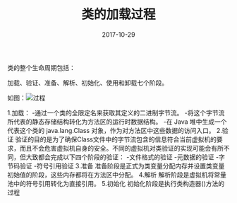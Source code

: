 ﻿---
title: 类的加载过程
date: 2017-10-29
categories: JVM
tags:
- 类
- 加载过程
---



类的整个生命周期包括：

加载、验证、准备、解析、初始化、使用和卸载七个阶段。



<!-- begin -->
如图：![过程](http://wiki.jikexueyuan.com/project/java-vm/images/classonload.png)

1.加载：
-通过一个类的全限定名来获取其定义的二进制字节流。
-将这个字节流所代表的静态存储结构转化为方法区的运行时数据结构。
-在 Java 堆中生成一个代表这个类的 java.lang.Class 对象，作为对方法区中这些数据的访问入口。
2.验证
验证的目的是为了确保Class文件中的字节流包含的信息符合当前虚拟机的要求，而且不会危害虚拟机自身的安全。不同的虚拟机对类验证的实现可能会有所不同，但大致都会完成以下四个阶段的验证：
-文件格式的验证
-元数据的验证
-字节码验证
-符号引用验证
3.准备
准备阶段是正式为类变量分配内存并设置类变量初始值的阶段，这些内存都将在方法区中分配。
4.解析
解析阶段是虚拟机将常量池中的符号引用转化为直接引用。
5.初始化
初始化阶段是执行类构造器()方法的过程